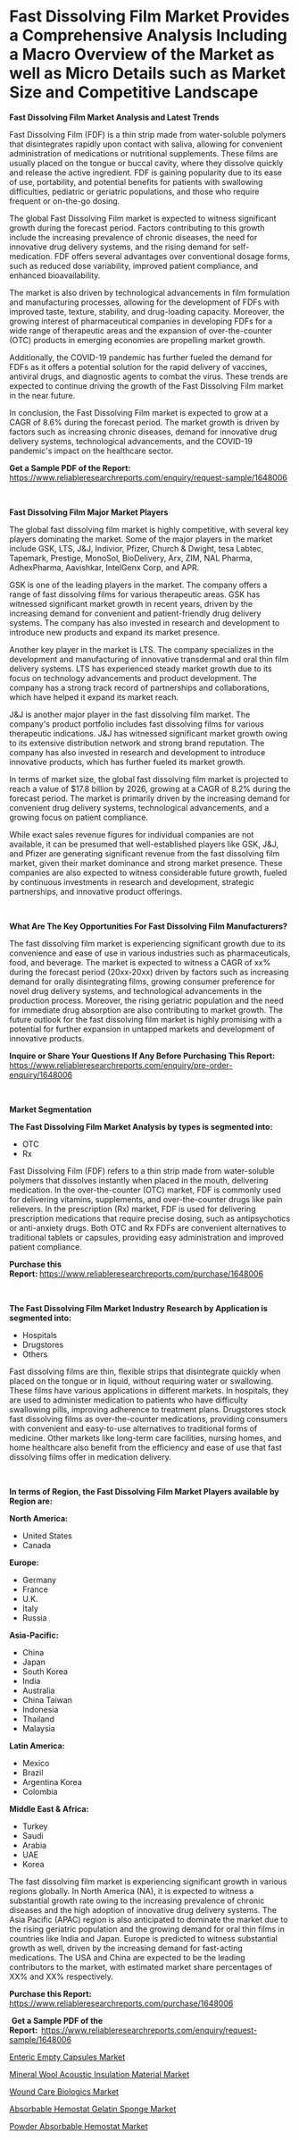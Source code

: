 <p><h1>Fast Dissolving Film Market Provides a Comprehensive Analysis Including a Macro Overview of the Market as well as Micro Details such as Market Size and Competitive Landscape</h1></p><p><strong>Fast Dissolving Film Market Analysis and Latest Trends</strong></p>
<p><p>Fast Dissolving Film (FDF) is a thin strip made from water-soluble polymers that disintegrates rapidly upon contact with saliva, allowing for convenient administration of medications or nutritional supplements. These films are usually placed on the tongue or buccal cavity, where they dissolve quickly and release the active ingredient. FDF is gaining popularity due to its ease of use, portability, and potential benefits for patients with swallowing difficulties, pediatric or geriatric populations, and those who require frequent or on-the-go dosing.</p><p>The global Fast Dissolving Film market is expected to witness significant growth during the forecast period. Factors contributing to this growth include the increasing prevalence of chronic diseases, the need for innovative drug delivery systems, and the rising demand for self-medication. FDF offers several advantages over conventional dosage forms, such as reduced dose variability, improved patient compliance, and enhanced bioavailability.</p><p>The market is also driven by technological advancements in film formulation and manufacturing processes, allowing for the development of FDFs with improved taste, texture, stability, and drug-loading capacity. Moreover, the growing interest of pharmaceutical companies in developing FDFs for a wide range of therapeutic areas and the expansion of over-the-counter (OTC) products in emerging economies are propelling market growth.</p><p>Additionally, the COVID-19 pandemic has further fueled the demand for FDFs as it offers a potential solution for the rapid delivery of vaccines, antiviral drugs, and diagnostic agents to combat the virus. These trends are expected to continue driving the growth of the Fast Dissolving Film market in the near future.</p><p>In conclusion, the Fast Dissolving Film market is expected to grow at a CAGR of 8.6% during the forecast period. The market growth is driven by factors such as increasing chronic diseases, demand for innovative drug delivery systems, technological advancements, and the COVID-19 pandemic's impact on the healthcare sector.</p></p>
<p><strong>Get a Sample PDF of the Report:&nbsp;</strong> <a href="https://www.reliableresearchreports.com/enquiry/request-sample/1648006">https://www.reliableresearchreports.com/enquiry/request-sample/1648006</a></p>
<p>&nbsp;</p>
<p><strong>Fast Dissolving Film Major Market Players</strong></p>
<p><p>The global fast dissolving film market is highly competitive, with several key players dominating the market. Some of the major players in the market include GSK, LTS, J&J, Indivior, Pfizer, Church & Dwight, tesa Labtec, Tapemark, Prestige, MonoSol, BioDelivery, Arx, ZIM, NAL Pharma, AdhexPharma, Aavishkar, IntelGenx Corp, and APR.</p><p>GSK is one of the leading players in the market. The company offers a range of fast dissolving films for various therapeutic areas. GSK has witnessed significant market growth in recent years, driven by the increasing demand for convenient and patient-friendly drug delivery systems. The company has also invested in research and development to introduce new products and expand its market presence.</p><p>Another key player in the market is LTS. The company specializes in the development and manufacturing of innovative transdermal and oral thin film delivery systems. LTS has experienced steady market growth due to its focus on technology advancements and product development. The company has a strong track record of partnerships and collaborations, which have helped it expand its market reach.</p><p>J&J is another major player in the fast dissolving film market. The company's product portfolio includes fast dissolving films for various therapeutic indications. J&J has witnessed significant market growth owing to its extensive distribution network and strong brand reputation. The company has also invested in research and development to introduce innovative products, which has further fueled its market growth.</p><p>In terms of market size, the global fast dissolving film market is projected to reach a value of $17.8 billion by 2026, growing at a CAGR of 8.2% during the forecast period. The market is primarily driven by the increasing demand for convenient drug delivery systems, technological advancements, and a growing focus on patient compliance.</p><p>While exact sales revenue figures for individual companies are not available, it can be presumed that well-established players like GSK, J&J, and Pfizer are generating significant revenue from the fast dissolving film market, given their market dominance and strong market presence. These companies are also expected to witness considerable future growth, fueled by continuous investments in research and development, strategic partnerships, and innovative product offerings.</p></p>
<p>&nbsp;</p>
<p><strong>What Are The Key Opportunities For Fast Dissolving Film Manufacturers?</strong></p>
<p><p>The fast dissolving film market is experiencing significant growth due to its convenience and ease of use in various industries such as pharmaceuticals, food, and beverage. The market is expected to witness a CAGR of xx% during the forecast period (20xx-20xx) driven by factors such as increasing demand for orally disintegrating films, growing consumer preference for novel drug delivery systems, and technological advancements in the production process. Moreover, the rising geriatric population and the need for immediate drug absorption are also contributing to market growth. The future outlook for the fast dissolving film market is highly promising with a potential for further expansion in untapped markets and development of innovative products.</p></p>
<p><strong>Inquire or Share Your Questions If Any Before Purchasing This Report:</strong> <a href="https://www.reliableresearchreports.com/enquiry/pre-order-enquiry/1648006">https://www.reliableresearchreports.com/enquiry/pre-order-enquiry/1648006</a></p>
<p>&nbsp;</p>
<p><strong>Market Segmentation</strong></p>
<p><strong>The Fast Dissolving Film Market Analysis by types is segmented into:</strong></p>
<p><ul><li>OTC</li><li>Rx</li></ul></p>
<p><p>Fast Dissolving Film (FDF) refers to a thin strip made from water-soluble polymers that dissolves instantly when placed in the mouth, delivering medication. In the over-the-counter (OTC) market, FDF is commonly used for delivering vitamins, supplements, and over-the-counter drugs like pain relievers. In the prescription (Rx) market, FDF is used for delivering prescription medications that require precise dosing, such as antipsychotics or anti-anxiety drugs. Both OTC and Rx FDFs are convenient alternatives to traditional tablets or capsules, providing easy administration and improved patient compliance.</p></p>
<p><strong>Purchase this Report:&nbsp;</strong><a href="https://www.reliableresearchreports.com/purchase/1648006">https://www.reliableresearchreports.com/purchase/1648006</a></p>
<p>&nbsp;</p>
<p><strong>The Fast Dissolving Film Market Industry Research by Application is segmented into:</strong></p>
<p><ul><li>Hospitals</li><li>Drugstores</li><li>Others</li></ul></p>
<p><p>Fast dissolving films are thin, flexible strips that disintegrate quickly when placed on the tongue or in liquid, without requiring water or swallowing. These films have various applications in different markets. In hospitals, they are used to administer medication to patients who have difficulty swallowing pills, improving adherence to treatment plans. Drugstores stock fast dissolving films as over-the-counter medications, providing consumers with convenient and easy-to-use alternatives to traditional forms of medicine. Other markets like long-term care facilities, nursing homes, and home healthcare also benefit from the efficiency and ease of use that fast dissolving films offer in medication delivery.</p></p>
<p>&nbsp;</p>
<p><strong>In terms of Region, the Fast Dissolving Film Market Players available by Region are:</strong></p>
<p>
    <p> <strong> North America: </strong>
        <ul>
            <li>United States</li>
            <li>Canada</li>
        </ul>
        </p> 
    <p> <strong> Europe: </strong>
        <ul>
            <li>Germany</li>
            <li>France</li>
            <li>U.K.</li>
            <li>Italy</li>
            <li>Russia</li>
        </ul>
        </p> 
    <p> <strong> Asia-Pacific: </strong>
        <ul>
            <li>China</li>
            <li>Japan</li>
            <li>South Korea</li>
            <li>India</li>
            <li>Australia</li>
            <li>China Taiwan</li>
            <li>Indonesia</li>
            <li>Thailand</li>
            <li>Malaysia</li>
        </ul>
        </p> 
    <p> <strong> Latin America: </strong>
        <ul>
            <li>Mexico</li>
            <li>Brazil</li>
            <li>Argentina Korea</li>
            <li>Colombia</li>
        </ul>
        </p> 
    <p> <strong> Middle East & Africa: </strong>
        <ul>
            <li>Turkey</li>
            <li>Saudi</li>
            <li>Arabia</li>
            <li>UAE</li>
            <li>Korea</li>
        </ul>
    </p>
    </p>
<p><p>The fast dissolving film market is experiencing significant growth in various regions globally. In North America (NA), it is expected to witness a substantial growth rate owing to the increasing prevalence of chronic diseases and the high adoption of innovative drug delivery systems. The Asia Pacific (APAC) region is also anticipated to dominate the market due to the rising geriatric population and the growing demand for oral thin films in countries like India and Japan. Europe is predicted to witness substantial growth as well, driven by the increasing demand for fast-acting medications. The USA and China are expected to be the leading contributors to the market, with estimated market share percentages of XX% and XX% respectively.</p></p>
<p><strong>Purchase this Report: </strong><a href="https://www.reliableresearchreports.com/purchase/1648006">https://www.reliableresearchreports.com/purchase/1648006</a></p>
<p>&nbsp;<strong>Get a Sample PDF of the Report:&nbsp;&nbsp;</strong><a href="https://www.reliableresearchreports.com/enquiry/request-sample/1648006">https://www.reliableresearchreports.com/enquiry/request-sample/1648006</a></p>
<p><strong></strong></p>
<p><p><a href="https://github.com/pjcfca/Market-Research-Report-List-1/blob/main/enteric-empty-capsules-market.md">Enteric Empty Capsules Market</a></p><p><a href="https://medium.com/p/69e6d8a33a0b/edit">Mineral Wool Acoustic Insulation Material Market</a></p><p><a href="https://github.com/yemakinde/Market-Research-Report-List-1/blob/main/wound-care-biologics-market.md">Wound Care Biologics Market</a></p><p><a href="https://medium.com/p/e9369c995b78/edit">Absorbable Hemostat Gelatin Sponge Market</a></p><p><a href="https://medium.com/p/7104beda2f1a/edit">Powder Absorbable Hemostat Market</a></p></p>